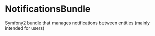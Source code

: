 NotificationsBundle
===================

Symfony2 bundle that manages notifications between entities (mainly intended for users)
